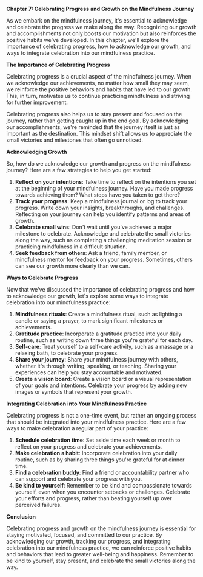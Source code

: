 <p><strong>Chapter 7: Celebrating Progress and Growth on the Mindfulness Journey</strong></p>

<p>As we embark on the mindfulness journey, it's essential to acknowledge and celebrate the progress we make along the way. Recognizing our growth and accomplishments not only boosts our motivation but also reinforces the positive habits we've developed. In this chapter, we'll explore the importance of celebrating progress, how to acknowledge our growth, and ways to integrate celebration into our mindfulness practice.</p>

<p><strong>The Importance of Celebrating Progress</strong></p>

<p>Celebrating progress is a crucial aspect of the mindfulness journey. When we acknowledge our achievements, no matter how small they may seem, we reinforce the positive behaviors and habits that have led to our growth. This, in turn, motivates us to continue practicing mindfulness and striving for further improvement.</p>

<p>Celebrating progress also helps us to stay present and focused on the journey, rather than getting caught up in the end goal. By acknowledging our accomplishments, we're reminded that the journey itself is just as important as the destination. This mindset shift allows us to appreciate the small victories and milestones that often go unnoticed.</p>

<p><strong>Acknowledging Growth</strong></p>

<p>So, how do we acknowledge our growth and progress on the mindfulness journey? Here are a few strategies to help you get started:</p>

<ol>
<li><strong>Reflect on your intentions</strong>: Take time to reflect on the intentions you set at the beginning of your mindfulness journey. Have you made progress towards achieving them? What steps have you taken to get there?</li>
<li><strong>Track your progress</strong>: Keep a mindfulness journal or log to track your progress. Write down your insights, breakthroughs, and challenges. Reflecting on your journey can help you identify patterns and areas of growth.</li>
<li><strong>Celebrate small wins</strong>: Don't wait until you've achieved a major milestone to celebrate. Acknowledge and celebrate the small victories along the way, such as completing a challenging meditation session or practicing mindfulness in a difficult situation.</li>
<li><strong>Seek feedback from others</strong>: Ask a friend, family member, or mindfulness mentor for feedback on your progress. Sometimes, others can see our growth more clearly than we can.</li>
</ol>

<p><strong>Ways to Celebrate Progress</strong></p>

<p>Now that we've discussed the importance of celebrating progress and how to acknowledge our growth, let's explore some ways to integrate celebration into our mindfulness practice:</p>

<ol>
<li><strong>Mindfulness rituals</strong>: Create a mindfulness ritual, such as lighting a candle or saying a prayer, to mark significant milestones or achievements.</li>
<li><strong>Gratitude practice</strong>: Incorporate a gratitude practice into your daily routine, such as writing down three things you're grateful for each day.</li>
<li><strong>Self-care</strong>: Treat yourself to a self-care activity, such as a massage or a relaxing bath, to celebrate your progress.</li>
<li><strong>Share your journey</strong>: Share your mindfulness journey with others, whether it's through writing, speaking, or teaching. Sharing your experiences can help you stay accountable and motivated.</li>
<li><strong>Create a vision board</strong>: Create a vision board or a visual representation of your goals and intentions. Celebrate your progress by adding new images or symbols that represent your growth.</li>
</ol>

<p><strong>Integrating Celebration into Your Mindfulness Practice</strong></p>

<p>Celebrating progress is not a one-time event, but rather an ongoing process that should be integrated into your mindfulness practice. Here are a few ways to make celebration a regular part of your practice:</p>

<ol>
<li><strong>Schedule celebration time</strong>: Set aside time each week or month to reflect on your progress and celebrate your achievements.</li>
<li><strong>Make celebration a habit</strong>: Incorporate celebration into your daily routine, such as by sharing three things you're grateful for at dinner time.</li>
<li><strong>Find a celebration buddy</strong>: Find a friend or accountability partner who can support and celebrate your progress with you.</li>
<li><strong>Be kind to yourself</strong>: Remember to be kind and compassionate towards yourself, even when you encounter setbacks or challenges. Celebrate your efforts and progress, rather than beating yourself up over perceived failures.</li>
</ol>

<p><strong>Conclusion</strong></p>

<p>Celebrating progress and growth on the mindfulness journey is essential for staying motivated, focused, and committed to our practice. By acknowledging our growth, tracking our progress, and integrating celebration into our mindfulness practice, we can reinforce positive habits and behaviors that lead to greater well-being and happiness. Remember to be kind to yourself, stay present, and celebrate the small victories along the way.</p>
